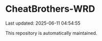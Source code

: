 # CheatBrothers-WRD

Last updated: 2025-06-11 04:54:55

This repository is automatically maintained.
